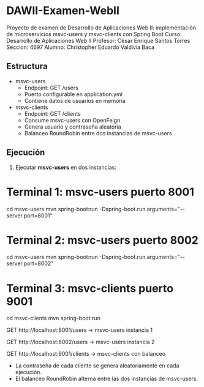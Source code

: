 # DAWII-Examen-WebII
Proyecto de examen de Desarrollo de Aplicaciones Web II: implementación de microservicios msvc-users y msvc-clients con Spring Boot
Curso: Desarrollo de Aplicaciones Web II
Profesor: César Enrique Santos Torres
Seccion: 4697
Alumno: Christopher Eduardo Valdivia Baca

## Estructura

- msvc-users
  - Endpoint: GET /users
  - Puerto configurable en application.yml
  - Contiene datos de usuarios en memoria
- msvc-clients
  - Endpoint: GET /clients
  - Consume msvc-users con OpenFeign
  - Genera usuario y contraseña aleatoria
  - Balanceo RoundRobin entre dos instancias de msvc-users
## Ejecución

1. Ejecutar **msvc-users** en dos instancias:


# Terminal 1: msvc-users puerto 8001
cd msvc-users
mvn spring-boot:run -Dspring-boot.run.arguments="--server.port=8001"

# Terminal 2: msvc-users puerto 8002
cd msvc-users
mvn spring-boot:run -Dspring-boot.run.arguments="--server.port=8002"

# Terminal 3: msvc-clients puerto 9001
cd msvc-clients
mvn spring-boot:run


GET http://localhost:8001/users → msvc-users instancia 1

GET http://localhost:8002/users → msvc-users instancia 2

GET http://localhost:9001/clients → msvc-clients con balanceo

- La contraseña de cada cliente se genera aleatoriamente en cada ejecución.
- El balanceo RoundRobin alterna entre las dos instancias de msvc-users.
